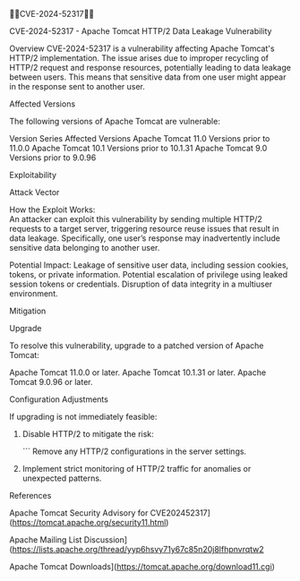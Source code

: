  🚨🚨CVE-2024-52317🚨🚨


CVE-2024-52317 - Apache Tomcat HTTP/2 Data Leakage Vulnerability


Overview
CVE-2024-52317  is a vulnerability affecting Apache Tomcat's HTTP/2 implementation. The issue arises due to improper recycling of HTTP/2 request and response resources, potentially leading to data leakage between users. This means that sensitive data from one user might appear in the response sent to another user.



 Affected Versions

The following versions of Apache Tomcat are vulnerable:

Version Series	Affected Versions
Apache Tomcat 11.0	Versions prior to 11.0.0
Apache Tomcat 10.1	Versions prior to 10.1.31
Apache Tomcat 9.0	Versions prior to 9.0.96




 Exploitability

 Attack Vector

 How the Exploit Works:  
  An attacker can exploit this vulnerability by sending multiple HTTP/2 requests to a target server, triggering resource reuse issues that result in data leakage. Specifically, one user’s response may inadvertently include sensitive data belonging to another user.

 Potential Impact:
   Leakage of sensitive user data, including session cookies, tokens, or private information.
   Potential escalation of privilege using leaked session tokens or credentials.
   Disruption of data integrity in a multiuser environment.



 Mitigation

 Upgrade

To resolve this vulnerability, upgrade to a patched version of Apache Tomcat:

 Apache Tomcat 11.0.0 or later.
 Apache Tomcat 10.1.31 or later.
 Apache Tomcat 9.0.96 or later.

 Configuration Adjustments

If upgrading is not immediately feasible:
1. Disable HTTP/2 to mitigate the risk:

   <Connector port="8443" protocol="org.apache.coyote.http11.Http11NioProtocol" />
   ```
   Remove any HTTP/2 configurations in the server settings.

2. Implement strict monitoring of HTTP/2 traffic for anomalies or unexpected patterns.



 References

Apache Tomcat Security Advisory for CVE202452317](https://tomcat.apache.org/security11.html)

Apache Mailing List Discussion](https://lists.apache.org/thread/yyp6hsvy71y67c85n20j8lfhpnvrqtw2

Apache Tomcat Downloads](https://tomcat.apache.org/download11.cgi)

